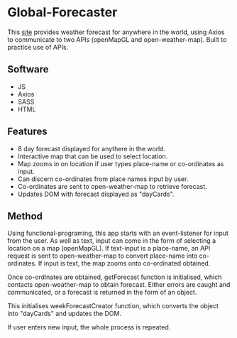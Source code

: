 # Global-Forecaster

This [site](https://ardalan-weather-app.netlify.app/) provides weather forecast for anywhere in the world, using Axios to communicate to two APIs (openMapGL and open-weather-map). Built to practice use of APIs.

## Software

- JS
- Axios
- SASS
- HTML


## Features

- 8 day forecast displayed for anythere in the world.
- Interactive map that can be used to select location.
- Map zooms in on location if user types place-name or co-ordinates as input.
- Can discern co-ordinates from place names input by user.
- Co-ordinates are sent to open-weather-map to retrieve forecast.
- Updates DOM with forecast displayed as "dayCards".

## Method

Using functional-programing, this app starts with an event-listener for input from the user. As well as text, input can come in the form of selecting a location on a map (openMapGL). If text-input is a place-name, an API request is sent to open-weather-map to convert place-name into co-ordinates. 
If input is text, the map zooms onto co-ordinated obtained.

Once co-ordinates are obtained, getForecast function is initialised, which contacts open-weather-map to obtain forecast. Either errors are caught and communicated, or a forecast is returned in the form of an object. 

This initialises weekForecastCreator function, which converts the object into "dayCards" and updates the DOM. 

If user enters new input, the whole process is repeated.

